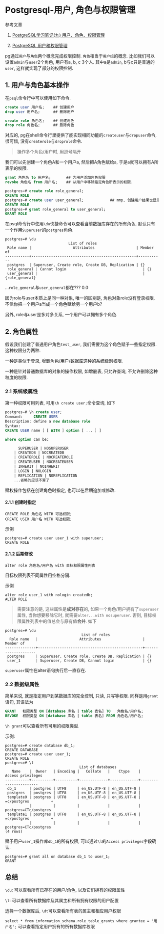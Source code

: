# Postgresql-用户, 角色与权限管理

参考文章

1. [PostgreSQL学习笔记(九) 用户、角色、权限管理](http://www.jianshu.com/p/b09d0b29faa9)

2. [PostgreSQL 用户和权限管理](http://blog.csdn.net/italyfiori/article/details/43966109)

pg通过`用户`与`角色`两个概念完成权限控制. `角色`相当于`用户组`的概念. 比如我们可以设置`admin`与`user`2个角色, 用户有a, b, c 3个人. 其中a是`admin`, b与c只是普通的`user`, 这样就实现了部分的权限控制.

## 1. 用户与角色基本操作

在`psql`命令行中可以使用如下命令.

```sql
create user 用户名;    ## 创建用户
drop user 用户名;      ## 删除用户

create role 角色名;    ## 创建角色
drop role 角色名;      ## 删除角色
```

对应的, pg在shell命令行里提供了能实现相同功能的`createuser`与`dropuser`命令, 很可惜, 没有`createrole`与`droprole`命令.

> 操作多个角色/用户时, 用逗号隔开

我们可以先创建一个角色A和一个用户a, 然后把A角色赋给a, 于是a就可以拥有A所表示的权限.

```sql
grant 角色名 to 用户名;       ## 为用户添加角色权限
revoke 角色名 from 用户名;    ## 从用户中移除指定角色所表示的权限.
```

```sql
postgres=# create role role_general;
CREATE ROLE
postgres=# create user user_general;            ## mmp, 创建用户结果也显示创建的是角色
CREATE ROLE
postgres=# grant role_general to user_general;
GRANT ROLE
```

在psql命令行中使用`\du`快捷命令可以查看当前数据库存在的所有角色. 默认只有一个作用`Superuser`的`postgres`角色.

```
postgres=# \du
                             List of roles
 Role name |                   Attributes                   | Member of 
-----------+------------------------------------------------+-----------
 postgres  | Superuser, Create role, Create DB, Replication | {}
 role_general | Cannot login                                   | {}
 user_general |                                                | {role_general}

```

...`role_general`与`user_general`都在??? 0.0

因为role与user本质上是同一种对象, 唯一的区别是, 角色对象role没有登录权限. 不信你把一个用户a当成一个角色赋给另一个用户b?

另外, role与user是多对多关系, 一个用户可以拥有多个角色.

## 2. 角色属性

假设我们创建了普通用户角色`test_user`, 我们需要为这个角色赋予一些指定权限. 这种权限分为两种.

一种是类似于登录, 增删角色/用户/数据库这种的系统级别权限.

一种是针对普通数据库的对象的操作权限, 如增删表, 只允许查询, 不允许删除这种粒度的权限.

### 2.1 系统级属性

第一种权限可用列表, 可用`\h create user;`命令查询, 如下

```sql
postgres=# \h create user;
Command:     CREATE USER
Description: define a new database role
Syntax:
CREATE USER name [ [ WITH ] option [ ... ] ]

where option can be:

      SUPERUSER | NOSUPERUSER
    | CREATEDB | NOCREATEDB
    | CREATEROLE | NOCREATEROLE
    | CREATEUSER | NOCREATEUSER
    | INHERIT | NOINHERIT
    | LOGIN | NOLOGIN
    | REPLICATION | NOREPLICATION
    ...省略的应该不算了
```

赋权操作包括在创建角色时指定, 也可以在后期追加或修改.


#### 2.1.1 创建时指定

```
CREATE ROLE 角色名 WITH 可选权限;
CREATE USER 用户名 WITH 可选权限;
```

示例

```
postgres=# create user user_1 with superuser;
CREATE ROLE
```

#### 2.1.2 后期修改

```
alter role 角色名/用户名 with 目标权限属性列表
```

目标权限列表不同属性用空格分隔.

示例

```
alter role user_1 with nologin createdb;
ALTER ROLE
```

> 需要注意的是, 这些属性是**成对存在**的, 如果一个角色/用户拥有了`superuser`属性, 当你想要移除它时, 就需要`alter...with nosuperuser`. 否则, 目标权限属性列表中的值总会与原有值**合并**. 如下

```
postgres=# \du
                                   List of roles
  Role name   |                   Attributes                   |     Member of      
--------------+------------------------------------------------+--------------------
 postgres     | Superuser, Create role, Create DB, Replication | {}
 user_1       | Superuser, Create DB, Cannot login             | {}
```

`superuser`属性在alter语句执行后一直存在.

### 2.2 数据级属性

简单来说, 就是指定用户到某数据库的完全控制, 只读, 只写等权限. 同样是用`grant`语句, 其语法为

```sql
GRANT   权限类型 ON [database 库名 | table 表名] TO   角色名/用户名;
REVOKE  权限类型 ON [database 库名 | table 表名] FROM 角色名/用户名;
```

`\h grant`可以查看所有可用的权限类型.

示例:

```
postgres=# create database db_1;
CREATE DATABASE
postgres=# create user user_1;
CREATE ROLE
postgres=# \l
                                  List of databases
   Name    |  Owner   | Encoding |   Collate   |    Ctype    |   Access privileges   
-----------+----------+----------+-------------+-------------+-----------------------
 db_1      | postgres | UTF8     | en_US.UTF-8 | en_US.UTF-8 | 
 postgres  | postgres | UTF8     | en_US.UTF-8 | en_US.UTF-8 | 
 template0 | postgres | UTF8     | en_US.UTF-8 | en_US.UTF-8 | =c/postgres          +
           |          |          |             |             | postgres=CTc/postgres
 template1 | postgres | UTF8     | en_US.UTF-8 | en_US.UTF-8 | =c/postgres          +
           |          |          |             |             | postgres=CTc/postgres
(4 rows)
```

赋予用户`user_1`操作库`db_1`的所有权限, 可以通过`\l`的`Access privileges`字段确认.

```
postgres=# grant all on database db_1 to user_1;
GRANT
```

## 总结

`\du`: 可以查看所有已存在的用户/角色, 以及它们拥有的权限属性

`\l`: 可以查看所有数据库及其属主和所有拥有权限的用户配置

选择一个数据库后, `\dt`可以查看所有表的属主和相应用户权限

`select * from information_schema.role_table_grants where grantee = '用户名';` 可以查看指定用户拥有的所有数据库权限
